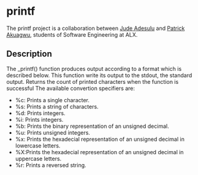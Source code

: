 # printf

The printf project is a collaboration between [Jude Adesulu](https://github.com/jude-adesulu) and [Patrick Akuagwu](https://github.com/patrick-hub), students of Software Engineering at ALX.

## Description

The \_printf() function produces output according to a format which is described below. This function write its output to the stdout, the standard output. Returns the count of printed characters when the function is successful The available convertion specifiers are:

- %c: Prints a single character.
- %s: Prints a string of characters.
- %d: Prints integers.
- %i: Prints integers.
- %b: Prints the binary representation of an unsigned decimal.
- %u: Prints unsigned integers.
- %x: Prints the hexadecial representation of an unsigned decimal in lowercase letters.
- %X:Prints the hexadecial representation of an unsigned decimal in uppercase letters.
- %r: Prints a reversed string.